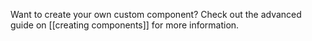 ---
---

Want to create your own custom component? Check out the advanced guide on [[creating components]] for more information.
